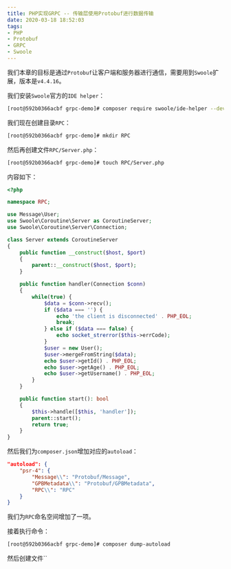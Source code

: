 ```yaml
---
title: PHP实现GRPC -- 传输层使用Protobuf进行数据传输
date: 2020-03-18 18:52:03
tags:
- PHP
- Protobuf
- GRPC
- Swoole
---
```


我们本章的目标是通过`Protobuf`让客户端和服务器进行通信，需要用到`Swoole`扩展，版本是`v4.4.16`。

我们安装`Swoole`官方的`IDE helper`：

```bash
[root@592b0366acbf grpc-demo]# composer require swoole/ide-helper --dev
```

我们现在创建目录`RPC`：

```bash
[root@592b0366acbf grpc-demo]# mkdir RPC
```

然后再创建文件`RPC/Server.php`：

```bash
[root@592b0366acbf grpc-demo]# touch RPC/Server.php
```

内容如下：

```php
<?php

namespace RPC;

use Message\User;
use Swoole\Coroutine\Server as CoroutineServer;
use Swoole\Coroutine\Server\Connection;

class Server extends CoroutineServer
{
    public function __construct($host, $port)
    {
        parent::__construct($host, $port);
    }

    public function handler(Connection $conn)
    {
        while(true) {
            $data = $conn->recv();
            if ($data === '') {
                echo 'the client is disconnected' . PHP_EOL;
                break;
            } else if ($data === false) {
                echo socket_strerror($this->errCode);
            }
            $user = new User();
            $user->mergeFromString($data);
            echo $user->getId() . PHP_EOL;
            echo $user->getAge() . PHP_EOL;
            echo $user->getUsername() . PHP_EOL;
        }
    }

    public function start(): bool
    {
        $this->handle([$this, 'handler']);
        parent::start();
        return true;
    }
}
```

然后我们为`composer.json`增加对应的`autoload`：

```json
"autoload": {
    "psr-4": {
        "Message\\": "Protobuf/Message",
        "GPBMetadata\\": "Protobuf/GPBMetadata",
        "RPC\\": "RPC"
    }
}
```

我们为`RPC`命名空间增加了一项。

接着执行命令：

```bash
[root@592b0366acbf grpc-demo]# composer dump-autoload
```

然后创建文件``
